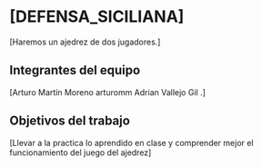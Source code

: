 # [DEFENSA_SICILIANA]

[Haremos un ajedrez de dos jugadores.]

## Integrantes del equipo

[Arturo Martín Moreno arturomm
 Adrian Vallejo Gil .]

## Objetivos del trabajo

[Llevar a la practica lo aprendido en clase y comprender mejor el funcionamiento del juego del ajedrez]
